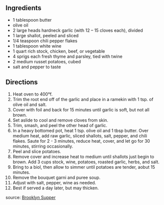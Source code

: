 ---
---

## Ingredients

- 1 tablespoon butter
- olive oil
- 2 large heads hardneck garlic (with 12 – 15 cloves each), divided
- 1 large shallot, peeled and sliced
- 1/4 teaspoon chili pepper flakes
- 1 tablespoon white wine
- 1 quart rich stock, chicken, beef, or vegetable
- 4 sprigs each fresh thyme and parsley, tied with twine
- 2 medium russet potatoes, cubed
- salt and pepper to taste

## Directions

1. Heat oven to 400&deg;f.
2. Trim the root end off of the garlic and place in a ramekin with 1 tsp. of olive oil and salt.
3. Cover with foil and back for 15 minutes until garlic is soft, but not all brown.
4. Set aslide to cool and remove cloves from skin.
5. Trim, smash, and peel the other head of garlic.
6. In a heavy bottomed pot, heat 1 tsp. olive oil and 1 tbsp butter. Over medium heat, add raw garlic, sliced shallots, salt, pepper, and chili flakes. Saute for 2 - 3 minutes, reduce heat, cover, and let go for 30 minutes, stirring occasionally.
7. Peel and slice potatoes.
7. Remove cover and increase heat to medium until shallots just begin to brown. Add 3 cups stock, wine, potatoes, roasted garlic, herbs, and salt.
8. Bring to a biol, then allow to simmer until potatoes are tender, aobut 15 minutes.
9. Remove the bouquet garni and puree soup.
10. Adjust with salt, pepper, wine as needed.
11. Best if served a day later, but may thicken.

source: [Brooklyn Supper](http://www.brooklynsupper.net/2014/10/garlic-soup/#.VKhtnWTF8hA)

	



